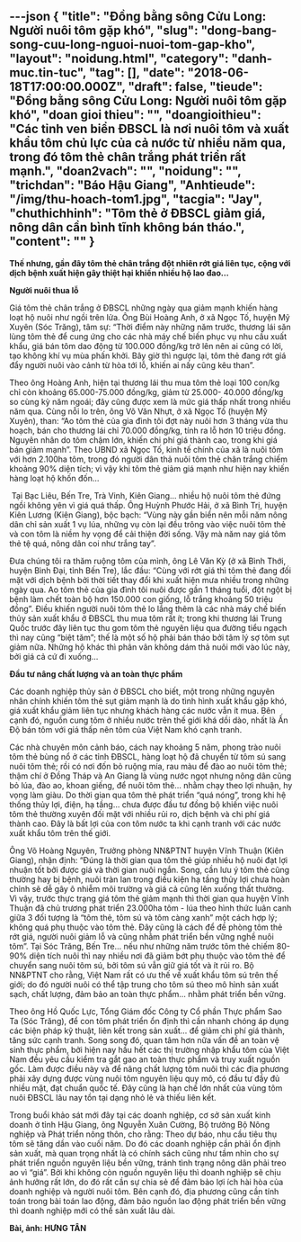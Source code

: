 ---json
{
    "title": "Đồng bằng sông Cửu Long: Người nuôi tôm gặp khó",
    "slug": "dong-bang-song-cuu-long-nguoi-nuoi-tom-gap-kho",
    "layout": "noidung.html",
    "category": "danh-muc.tin-tuc",
    "tag": [],
    "date": "2018-06-18T17:00:00.000Z",
    "draft": false,
    "tieude": "Đồng bằng sông Cửu Long: Người nuôi tôm gặp khó",
    "doan gioi thieu": "",
    "doangioithieu": "Các tỉnh ven biển ĐBSCL là nơi nuôi tôm và xuất khẩu tôm chủ lực của cả nước từ nhiều năm qua, trong đó tôm thẻ chân trắng phát triển rất mạnh.",
    "doan2vach": "",
    "noidung": "",
    "trichdan": "Báo Hậu Giang",
    "Anhtieude": "/img/thu-hoach-tom1.jpg",
    "tacgia": "Jay",
    "chuthichhinh": "Tôm thẻ ở ĐBSCL giảm giá, nông dân cần bình tĩnh không bán tháo.",
    "__content__": ""
}
---
<p><span style="font-size:14px"><strong>Thế nhưng, gần đ&acirc;y t&ocirc;m thẻ ch&acirc;n trắng đột nhi&ecirc;n rớt gi&aacute; li&ecirc;n tục, cộng với dịch bệnh xuất hiện g&acirc;y thiệt hại khiến nhiều hộ lao đao...</strong></span></p>

<p><span style="font-size:14px"><strong>Người nu&ocirc;i thua lỗ</strong></span></p>

<p><span style="font-size:14px">Gi&aacute; t&ocirc;m thẻ ch&acirc;n trắng ở ĐBSCL những ng&agrave;y qua giảm mạnh khiến h&agrave;ng loạt hộ nu&ocirc;i như ngồi tr&ecirc;n lửa. &Ocirc;ng B&ugrave;i Ho&agrave;ng Anh, ở x&atilde; Ngọc Tố, huyện Mỹ Xuy&ecirc;n (S&oacute;c Trăng), t&acirc;m sự: &ldquo;Thời điểm n&agrave;y những năm trước, thương l&aacute;i săn l&ugrave;ng t&ocirc;m thẻ để cung ứng cho c&aacute;c nh&agrave; m&aacute;y chế biến phục vụ nhu cầu xuất khẩu, gi&aacute; b&aacute;n t&ocirc;m dao động từ 100.000 đồng/kg trở l&ecirc;n n&ecirc;n ai cũng c&oacute; lời, tạo kh&ocirc;ng kh&iacute; vụ m&ugrave;a phấn khởi. B&acirc;y giờ th&igrave; ngược lại, t&ocirc;m thẻ đang rớt gi&aacute; đẩy người nu&ocirc;i v&agrave;o cảnh từ h&ograve;a tới lỗ, khiến ai nấy cũng k&ecirc;u than&rdquo;.</span></p>

<p><span style="font-size:14px">Theo &ocirc;ng Ho&agrave;ng Anh, hiện tại thương l&aacute;i thu mua t&ocirc;m thẻ loại 100 con/kg chỉ c&ograve;n khoảng 65.000-75.000 đồng/kg, giảm từ 25.000- 40.000 đồng/kg so c&ugrave;ng kỳ năm ngo&aacute;i; đ&acirc;y cũng được xem l&agrave; mức gi&aacute; thấp nhất trong nhiều năm qua. C&ugrave;ng nỗi lo tr&ecirc;n, &ocirc;ng V&otilde; Văn Nhựt, ở x&atilde; Ngọc Tố (huyện Mỹ Xuy&ecirc;n), than: &ldquo;Ao t&ocirc;m thẻ của gia đ&igrave;nh t&ocirc;i đợt n&agrave;y nu&ocirc;i hơn 3 th&aacute;ng vừa thu hoạch, b&aacute;n cho thương l&aacute;i chỉ 70.000 đồng/kg, t&iacute;nh ra lỗ hơn 10 triệu đồng. Nguy&ecirc;n nh&acirc;n do t&ocirc;m chậm lớn, khiến chi ph&iacute; gi&aacute; th&agrave;nh cao, trong khi gi&aacute; b&aacute;n giảm mạnh&rdquo;. Theo UBND x&atilde; Ngọc Tố, kinh tế ch&iacute;nh của x&atilde; l&agrave; nu&ocirc;i t&ocirc;m với hơn 2.100ha t&ocirc;m, trong đ&oacute; người d&acirc;n thả nu&ocirc;i t&ocirc;m thẻ ch&acirc;n trắng chiếm khoảng 90% diện t&iacute;ch; v&igrave; vậy khi t&ocirc;m thẻ giảm gi&aacute; mạnh như hiện nay khiến h&agrave;ng loạt hộ khốn đốn&hellip;</span></p>

<p><span style="font-size:14px">&nbsp;Tại Bạc Li&ecirc;u, Bến Tre, Tr&agrave; Vinh, Ki&ecirc;n Giang&hellip; nhiều hộ nu&ocirc;i t&ocirc;m thẻ đứng ngồi kh&ocirc;ng y&ecirc;n v&igrave; gi&aacute; qu&aacute; thấp. &Ocirc;ng Huỳnh Phước Hải, ở x&atilde; B&igrave;nh Trị, huyện Ki&ecirc;n Lương (Ki&ecirc;n Giang), bộc bạch: &ldquo;V&ugrave;ng n&agrave;y gần biển n&ecirc;n mỗi năm n&ocirc;ng d&acirc;n chỉ sản xuất 1 vụ l&uacute;a, những vụ c&ograve;n lại đều tr&ocirc;ng v&agrave;o việc nu&ocirc;i t&ocirc;m thẻ v&agrave; con t&ocirc;m l&agrave; niềm hy vọng để cải thiện đời sống. Vậy m&agrave; năm nay gi&aacute; t&ocirc;m thẻ tệ qu&aacute;, n&ocirc;ng d&acirc;n coi như trắng tay&rdquo;.</span></p>

<p><span style="font-size:14px">Đưa ch&uacute;ng t&ocirc;i ra thăm ruộng t&ocirc;m của m&igrave;nh, &ocirc;ng L&ecirc; Văn Kỳ (ở x&atilde; B&igrave;nh Thới, huyện B&igrave;nh Đại, tỉnh Bến Tre), lắc đầu: &ldquo;C&ugrave;ng với rớt gi&aacute; th&igrave; t&ocirc;m thẻ đang đối mặt với dịch bệnh bởi thời tiết thay đổi khi xuất hiện mưa nhiều trong những ng&agrave;y qua. Ao t&ocirc;m thẻ của gia đ&igrave;nh t&ocirc;i nu&ocirc;i được gần 1 th&aacute;ng tuổi, đột ngột bị bệnh l&agrave;m chết to&agrave;n bộ hơn 150.000 con giống, lỗ trắng khoảng 50 triệu đồng&rdquo;. Điều khiến người nu&ocirc;i t&ocirc;m thẻ lo lắng th&ecirc;m l&agrave; c&aacute;c nh&agrave; m&aacute;y chế biến thủy sản xuất khẩu ở ĐBSCL thu mua t&ocirc;m rất &iacute;t; trong khi thương l&aacute;i Trung Quốc trước đ&acirc;y li&ecirc;n tục thu gom t&ocirc;m thẻ nguy&ecirc;n liệu qua đường tiểu ngạch th&igrave; nay cũng &ldquo;biệt tăm&rdquo;; thế l&agrave; một số hộ phải b&aacute;n th&aacute;o bởi t&acirc;m l&yacute; sợ t&ocirc;m sụt giảm nữa. Những hộ kh&aacute;c th&igrave; ph&acirc;n v&acirc;n kh&ocirc;ng d&aacute;m thả nu&ocirc;i mới v&agrave;o l&uacute;c n&agrave;y, bởi gi&aacute; cả cứ đi xuống&hellip;</span></p>

<p><span style="font-size:14px"><strong>Đầu tư n&acirc;ng chất lượng v&agrave; an to&agrave;n thực phẩm</strong></span></p>

<p><span style="font-size:14px">C&aacute;c doanh nghiệp thủy sản ở ĐBSCL cho biết, một trong những nguy&ecirc;n nh&acirc;n ch&iacute;nh khiến t&ocirc;m thẻ sụt giảm mạnh l&agrave; do t&igrave;nh h&igrave;nh xuất khẩu gặp kh&oacute;, gi&aacute; xuất khẩu giảm li&ecirc;n tục nhưng kh&aacute;ch h&agrave;ng c&aacute;c nước vẫn &iacute;t mua. B&ecirc;n cạnh đ&oacute;, nguồn cung t&ocirc;m ở nhiều nước tr&ecirc;n thế giới kh&aacute; dồi d&agrave;o, nhất l&agrave; Ấn Độ b&aacute;n t&ocirc;m với gi&aacute; thấp n&ecirc;n t&ocirc;m của Việt Nam kh&oacute; cạnh tranh.</span></p>

<p><span style="font-size:14px">C&aacute;c nh&agrave; chuy&ecirc;n m&ocirc;n cảnh b&aacute;o, c&aacute;ch nay khoảng 5 năm, phong tr&agrave;o nu&ocirc;i t&ocirc;m thẻ b&ugrave;ng nổ ở c&aacute;c tỉnh ĐBSCL, h&agrave;ng loạt hộ đ&atilde; chuyển từ t&ocirc;m s&uacute; sang nu&ocirc;i t&ocirc;m thẻ; rồi c&oacute; nơi đốn bỏ ruộng m&iacute;a, rau m&agrave;u để đ&agrave;o ao nu&ocirc;i t&ocirc;m thẻ; thậm ch&iacute; ở Đồng Th&aacute;p v&agrave; An Giang l&agrave; v&ugrave;ng nước ngọt nhưng n&ocirc;ng d&acirc;n cũng bỏ l&uacute;a, đ&agrave;o ao, khoan giếng, để nu&ocirc;i t&ocirc;m thẻ&hellip; nhằm chạy theo lợi nhuận, hy vọng l&agrave;m gi&agrave;u. Do thời gian qua t&ocirc;m thẻ ph&aacute;t triển &ldquo;qu&aacute; n&oacute;ng&rdquo;, trong khi hệ thống thủy lợi, điện, hạ tầng&hellip; chưa được đầu tư đồng bộ khiến việc nu&ocirc;i t&ocirc;m thẻ thường xuy&ecirc;n đối mặt với nhiều rủi ro, dịch bệnh v&agrave; chi ph&iacute; gi&aacute; th&agrave;nh cao. Đ&acirc;y l&agrave; bất lợi của con t&ocirc;m nước ta khi cạnh tranh với c&aacute;c nước xuất khẩu t&ocirc;m tr&ecirc;n thế giới.</span></p>

<p><span style="font-size:14px">&Ocirc;ng V&otilde; Ho&agrave;ng Nguy&ecirc;n, Trưởng ph&ograve;ng NN&amp;PTNT huyện Vĩnh Thuận (Ki&ecirc;n Giang), nhận định: &ldquo;Đ&uacute;ng l&agrave; thời gian qua t&ocirc;m thẻ gi&uacute;p nhiều hộ nu&ocirc;i đạt lợi nhuận tốt bởi được gi&aacute; v&agrave; thời gian nu&ocirc;i ngắn. Song, cần lưu &yacute; t&ocirc;m thẻ cũng thường hay bị bệnh, nu&ocirc;i tr&agrave;n lan trong điều kiện hạ tầng thủy lợi chưa ho&agrave;n chỉnh sẽ dễ g&acirc;y &ocirc; nhiễm m&ocirc;i trường v&agrave; gi&aacute; cả cũng l&ecirc;n xuống thất thường. V&igrave; vậy, trước thực trạng gi&aacute; t&ocirc;m thẻ giảm mạnh th&igrave; thời gian qua huyện Vĩnh Thuận đ&atilde; chủ trương ph&aacute;t triển 23.000ha t&ocirc;m - l&uacute;a theo h&igrave;nh thức lu&acirc;n canh giữa 3 đối tượng l&agrave; &ldquo;t&ocirc;m thẻ, t&ocirc;m s&uacute; v&agrave; t&ocirc;m c&agrave;ng xanh&rdquo; một c&aacute;ch hợp l&yacute;; kh&ocirc;ng qu&aacute; phụ thuộc v&agrave;o t&ocirc;m thẻ. Đ&acirc;y cũng l&agrave; c&aacute;ch để đề ph&ograve;ng t&ocirc;m thẻ rớt gi&aacute;, người nu&ocirc;i giảm lỗ v&agrave; cũng nhằm ph&aacute;t triển bền vững nghề nu&ocirc;i t&ocirc;m&rdquo;. Tại S&oacute;c Trăng, Bến Tre&hellip; nếu như những năm trước t&ocirc;m thẻ chiếm 80-90% diện t&iacute;ch nu&ocirc;i th&igrave; nay nhiều nơi đ&atilde; giảm bớt phụ thuộc v&agrave;o t&ocirc;m thẻ để chuyển sang nu&ocirc;i t&ocirc;m s&uacute;, bởi t&ocirc;m s&uacute; vẫn giữ gi&aacute; tốt v&agrave; &iacute;t rủi ro. Bộ NN&amp;PTNT cho rằng, Việt Nam rất c&oacute; ưu thế về xuất khẩu t&ocirc;m s&uacute; tr&ecirc;n thế giới; do đ&oacute; người nu&ocirc;i c&oacute; thể tập trung cho t&ocirc;m s&uacute; theo m&ocirc; h&igrave;nh sản xuất sạch, chất lượng, đảm bảo an to&agrave;n thực phẩm&hellip; nhằm ph&aacute;t triển bền vững.</span></p>

<p><span style="font-size:14px">Theo &ocirc;ng Hồ Quốc Lực, Tổng Gi&aacute;m đốc C&ocirc;ng ty Cổ phần Thực phẩm Sao Ta (S&oacute;c Trăng), để con t&ocirc;m ph&aacute;t triển ổn định th&igrave; cần nhanh ch&oacute;ng &aacute;p dụng c&aacute;c biện ph&aacute;p kỹ thuật, li&ecirc;n kết trong sản xuất&hellip; để giảm chi ph&iacute; gi&aacute; th&agrave;nh, tăng sức cạnh tranh. Song song đ&oacute;, quan t&acirc;m hơn nữa vấn đề an to&agrave;n vệ sinh thực phẩm, bởi hiện nay hầu hết c&aacute;c thị trường nhập khẩu t&ocirc;m của Việt Nam đều y&ecirc;u cầu kiểm tra gắt gao an to&agrave;n thực phẩm v&agrave; truy xuất nguồn gốc. L&agrave;m được điều n&agrave;y v&agrave; để n&acirc;ng chất lượng t&ocirc;m nu&ocirc;i th&igrave; c&aacute;c địa phương phải x&acirc;y dựng được v&ugrave;ng nu&ocirc;i t&ocirc;m nguy&ecirc;n liệu quy m&ocirc;, c&oacute; đầu tư đầy đủ nhiều mặt, đạt chuẩn quốc tế. Đ&acirc;y cũng l&agrave; hạn chế lớn nhất của v&ugrave;ng t&ocirc;m nu&ocirc;i ĐBSCL l&acirc;u nay tồn tại dạng nhỏ lẻ v&agrave; thiếu li&ecirc;n kết.</span></p>

<p><span style="font-size:14px">Trong buổi khảo s&aacute;t mới đ&acirc;y tại c&aacute;c doanh nghiệp, cơ sở sản xuất kinh doanh ở tỉnh Hậu Giang, &ocirc;ng Nguyễn Xu&acirc;n Cường, Bộ trưởng Bộ N&ocirc;ng nghiệp v&agrave; Ph&aacute;t triển n&ocirc;ng th&ocirc;n, cho rằng: Theo dự b&aacute;o, nhu cầu ti&ecirc;u thụ t&ocirc;m sẽ tăng dần v&agrave;o cuối năm. Do đ&oacute; c&aacute;c doanh nghiệp cần phải ổn định sản xuất, m&agrave; quan trọng nhất l&agrave; c&oacute; ch&iacute;nh s&aacute;ch cũng như tầm nh&igrave;n cho sự ph&aacute;t triển nguồn nguy&ecirc;n liệu bền vững, tr&aacute;nh t&igrave;nh trạng n&ocirc;ng d&acirc;n phải treo ao v&igrave; &ldquo;gi&aacute;&rdquo;. Bởi khi kh&ocirc;ng c&ograve;n nguồn nguy&ecirc;n liệu th&igrave; doanh nghiệp sẽ chịu ảnh hưởng rất lớn, do đ&oacute; rất cần sự chia sẻ để đảm bảo lợi &iacute;ch h&agrave;i h&ograve;a của doanh nghiệp v&agrave; người nu&ocirc;i t&ocirc;m. B&ecirc;n cạnh đ&oacute;, địa phương cũng cần t&iacute;nh to&aacute;n trong b&agrave;i to&aacute;n lao động, đảm bảo nguồn lao động ph&aacute;t triển bền vững th&igrave; doanh nghiệp mới c&oacute; thể sản xuất l&acirc;u d&agrave;i.</span></p>

<p><span style="font-size:14px"><strong>B&agrave;i, ảnh: HƯNG T&Acirc;N</strong></span></p>
